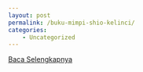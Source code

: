 ```yaml
---
layout: post
permalink: /buku-mimpi-shio-kelinci/
categories:
    - Uncategorized
---
```


[Baca Selengkapnya](/07)